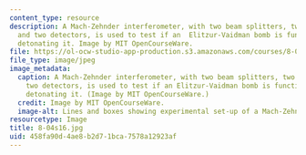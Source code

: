 ```yaml
---
content_type: resource
description: A Mach-Zehnder interferometer, with two beam splitters, two mirrors,
  and two detectors, is used to test if an  Elitzur-Vaidman bomb is functional without
  detonating it. Image by MIT OpenCourseWare.
file: https://ol-ocw-studio-app-production.s3.amazonaws.com/courses/8-04-quantum-physics-i-spring-2016/458fa90d4ae8b2d71bca7578a12923af_8-04s16.jpg
file_type: image/jpeg
image_metadata:
  caption: A Mach-Zehnder interferometer, with two beam splitters, two mirrors, and
    two detectors, is used to test if an Elitzur-Vaidman bomb is functional without
    detonating it. (Image by MIT OpenCourseWare.)
  credit: Image by MIT OpenCourseWare.
  image-alt: Lines and boxes showing experimental set-up of a Mach-Zehnder interferometer.
resourcetype: Image
title: 8-04s16.jpg
uid: 458fa90d-4ae8-b2d7-1bca-7578a12923af
---
```


